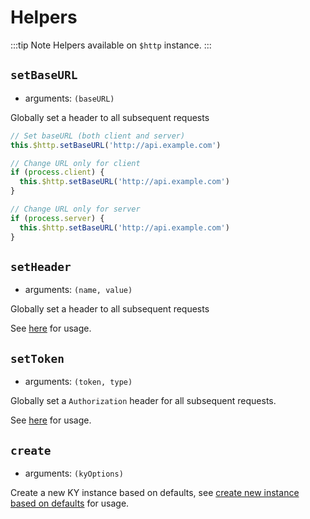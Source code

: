 # Helpers

:::tip Note
Helpers available on `$http` instance.
:::

## `setBaseURL`

- arguments: `(baseURL)`

Globally set a header to all subsequent requests

```js
// Set baseURL (both client and server)
this.$http.setBaseURL('http://api.example.com')

// Change URL only for client
if (process.client) {
  this.$http.setBaseURL('http://api.example.com')
}

// Change URL only for server
if (process.server) {
  this.$http.setBaseURL('http://api.example.com')
}
```

## `setHeader`

- arguments: `(name, value)`

Globally set a header to all subsequent requests

See [here](/guide/advanced.html#header-helpers) for usage.

## `setToken`

- arguments: `(token, type)`

Globally set a `Authorization` header for all subsequent requests.

See [here](/guide/advanced.html#settoken-token-type) for usage.

## `create`

- arguments: `(kyOptions)`

Create a new KY instance based on defaults, see [create new instance based on defaults](/guide/advanced.html#create-new-instance-based-on-defaults) for usage.
